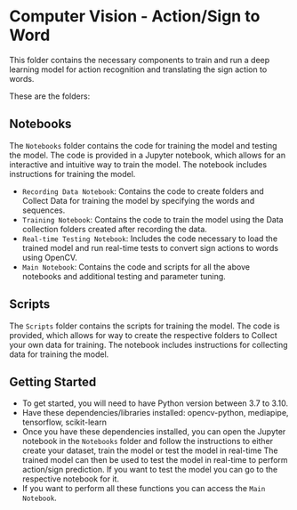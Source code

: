 # Computer Vision - Action/Sign to Word  <!-- omit in toc -->

This folder contains the necessary components to train and run a deep learning model for action recognition and translating the sign action to words.

These are the folders:

## Notebooks

The `Notebooks` folder contains the code for training the model and testing the model. The code is provided in a Jupyter notebook, which allows for an interactive and intuitive way to train the model. The notebook includes instructions for training the model.
- `Recording Data Notebook`: Contains the code to create folders and Collect Data for training the model by specifying the words and sequences.
- `Training Notebook`: Contains the code to train the model using the Data collection folders created after recording the data.
- `Real-time Testing Notebook`: Includes the code necessary to load the trained model and run real-time tests to convert sign actions to words using OpenCV.
- `Main Notebook`: Contains the code and scripts for all the above notebooks and additional testing and parameter tuning.

## Scripts

The `Scripts` folder contains the scripts for training the model. The code is provided, which allows for way to create the respective folders to Collect your own data for training. The notebook includes instructions for collecting data for training the model.

## Getting Started

- To get started, you will need to have Python version between 3.7 to 3.10.
- Have these dependencies/libraries installed: opencv-python, mediapipe, tensorflow, scikit-learn
- Once you have these dependencies installed, you can open the Jupyter notebook in the `Notebooks` folder and follow the instructions to either create your dataset, train the model or test the model in real-time The trained model can then be used to test the model in real-time to perform action/sign prediction. If you want to test the model you can go to the respective notebook for it.
- If you want to perform all these functions you can access the `Main Notebook`.
